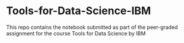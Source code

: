 # Tools-for-Data-Science-IBM
This repo contains the notebook submitted as part of the peer-graded assignment for the course Tools for Data Science by IBM
